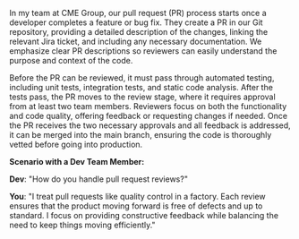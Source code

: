 In my team at CME Group, our pull request (PR) process starts once a developer completes a feature or bug fix. They create a PR in our Git repository, providing a detailed description of the changes, linking the relevant Jira ticket, and including any necessary documentation. We emphasize clear PR descriptions so reviewers can easily understand the purpose and context of the code.

Before the PR can be reviewed, it must pass through automated testing, including unit tests, integration tests, and static code analysis. After the tests pass, the PR moves to the review stage, where it requires approval from at least two team members. Reviewers focus on both the functionality and code quality, offering feedback or requesting changes if needed. Once the PR receives the two necessary approvals and all feedback is addressed, it can be merged into the main branch, ensuring the code is thoroughly vetted before going into production.

**Scenario with a Dev Team Member:**

**Dev**: "How do you handle pull request reviews?"

**You**: "I treat pull requests like quality control in a factory. Each review ensures that the product moving forward is free of defects and up to standard. I focus on providing constructive feedback while balancing the need to keep things moving efficiently."
